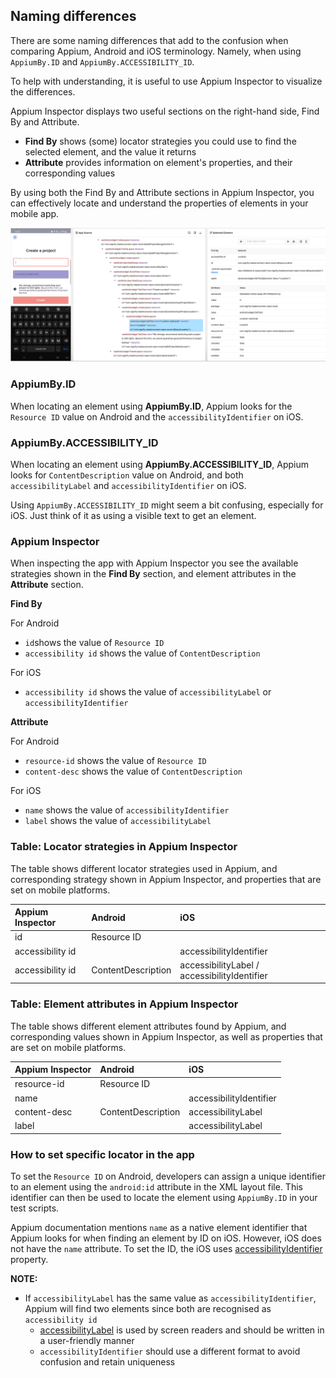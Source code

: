 ## Naming differences

There are some naming differences that add to the confusion when comparing Appium, Android and iOS terminology. Namely, when using `AppiumBy.ID` and `AppiumBy.ACCESSIBILITY_ID`.

To help with understanding, it is useful to use Appium Inspector to visualize the differences.

Appium Inspector displays two useful sections on the right-hand side, Find By and Attribute.
- **Find By** shows (some) locator strategies you could use to find the selected element, and the value it returns
- **Attribute** provides information on element's properties, and their corresponding values

By using both the Find By and Attribute sections in Appium Inspector, you can effectively locate and understand the properties of elements in your mobile app.

![inspecting_android_app](/img/locators_android.png)


### AppiumBy.ID

When locating an element using **AppiumBy.ID**, Appium looks for the `Resource ID` value on Android and the `accessibilityIdentifier` on iOS.


### AppiumBy.ACCESSIBILITY_ID

When locating an element using **AppiumBy.ACCESSIBILITY_ID**, Appium looks for `ContentDescription` value on Android, and both `accessibilityLabel` and `accessibilityIdentifier` on iOS. 

Using `AppiumBy.ACCESSIBILITY_ID` might seem a bit confusing, especially for iOS. Just think of it as using a visible text to get an element.


### Appium Inspector

When inspecting the app with Appium Inspector you see the available strategies shown in the **Find By** section, and element attributes in the **Attribute** section.

**Find By**

For Android

- `id`shows the value of `Resource ID`
- `accessibility id` shows the value of `ContentDescription`

For iOS

- `accessibility id` shows the value of `accessibilityLabel` or `accessibilityIdentifier`


**Attribute**

For Android

- `resource-id` shows the value of `Resource ID`
- `content-desc` shows the value of `ContentDescription`

For iOS

- `name` shows the value of `accessibilityIdentifier`
- `label` shows the value of `accessibilityLabel`


### Table: Locator strategies in Appium Inspector

The table shows different locator strategies used in Appium, and corresponding strategy shown in Appium Inspector, and properties that are set on mobile platforms.

| Appium Inspector   | Android            | iOS                                          |
|:-------------------|:-------------------|:---------------------------------------------|
| id                 | Resource ID        |                                              |
| accessibility id   |                    | accessibilityIdentifier                      |
| accessibility id   | ContentDescription | accessibilityLabel / accessibilityIdentifier |


### Table: Element attributes in Appium Inspector

The table shows different element attributes found by Appium, and corresponding values shown in Appium Inspector, as well as properties that are set on mobile platforms.

| Appium Inspector   | Android            | iOS                                          |
|:-------------------|:-------------------|:---------------------------------------------|
| resource-id        | Resource ID        |                                              |
| name               |                    | accessibilityIdentifier                      |
| content-desc       | ContentDescription | accessibilityLabel                           |
| label              |                    | accessibilityLabel                           |


### How to set specific locator in the app

To set the `Resource ID` on Android, developers can assign a unique identifier to an element using the `android:id` attribute in the XML layout file. This identifier can then be used to locate the element using `AppiumBy.ID` in your test scripts.

Appium documentation mentions `name` as a native element identifier that Appium looks for when finding an element by ID on iOS. However, iOS does not have the `name` attribute. To set the ID, the iOS uses [accessibilityIdentifier](https://developer.apple.com/documentation/uikit/uiaccessibilityidentification/1623132-accessibilityidentifier) property.

**NOTE:**

- If `accessibilityLabel` has the same value as `accessibilityIdentifier`, Appium will find two elements since both are recognised as `accessibility id`
  - [accessibilityLabel](https://developer.apple.com/documentation/objectivec/nsobject/1615181-accessibilitylabel) is used by screen readers and should be written in a user-friendly manner
  - `accessibilityIdentifier` should use a different format to avoid confusion and retain uniqueness
